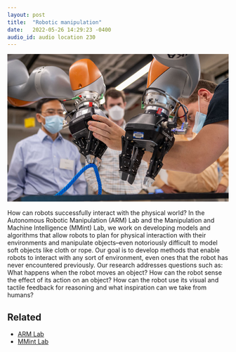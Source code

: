 ```yaml
---
layout: post
title:  "Robotic manipulation"
date:   2022-05-26 14:29:23 -0400
audio_id: audio location 230
---
```


<div class="audio-player">
   <!-- this is where the player will be injected -->
</div>

![A robot manipulator picks up a rope with a researcher assisting](/assets/images/230-manipulation.jpg)

How can robots successfully interact with the physical world? In the Autonomous Robotic Manipulation (ARM) Lab and the Manipulation and Machine Intelligence (MMint) Lab, we work on developing models and algorithms that allow robots to plan for physical interaction with their environments and manipulate objects–even notoriously difficult to model soft objects like cloth or rope. Our goal is to develop methods that enable robots to interact with any sort of environment, even ones that the robot has never encountered previously. Our research addresses questions such as: What happens when the robot moves an object? How can the robot sense the effect of its action on an object? How can the robot use its visual and tactile feedback for reasoning and what inspiration can we take from humans?

## Related
* [ARM Lab](http://arm.eecs.umich.edu/)
* [MMint Lab](https://www.mmintlab.com/)




<script type="text/javascript">

 const player = new Shikwasa({
   container: () => document.querySelector('.audio-player'),
   audio: {
     title: 'Robotic manipulation',
     artist: 'audio location 230',
     cover: '/assets/images/230-manipulation.jpg',
     src: '/assets/audio/140-robot-garden.mp3',
   },
   // fixed: {
   //   type: 'static',
   // }
 })

 </script>
